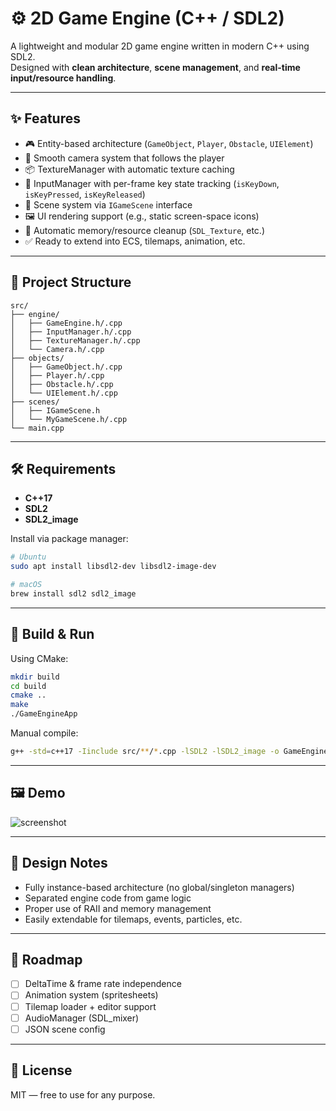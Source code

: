 # ⚙️ 2D Game Engine (C++ / SDL2)

A lightweight and modular 2D game engine written in modern C++ using SDL2.  
Designed with **clean architecture**, **scene management**, and **real-time input/resource handling**.

---

## ✨ Features

- 🎮 Entity-based architecture (`GameObject`, `Player`, `Obstacle`, `UIElement`)
- 🎥 Smooth camera system that follows the player
- 📦 TextureManager with automatic texture caching
- 🎯 InputManager with per-frame key state tracking (`isKeyDown`, `isKeyPressed`, `isKeyReleased`)
- 🧱 Scene system via `IGameScene` interface
- 🖼 UI rendering support (e.g., static screen-space icons)
- 🧹 Automatic memory/resource cleanup (`SDL_Texture`, etc.)
- ✅ Ready to extend into ECS, tilemaps, animation, etc.

---

## 📁 Project Structure

```
src/
├── engine/
│   ├── GameEngine.h/.cpp
│   ├── InputManager.h/.cpp
│   ├── TextureManager.h/.cpp
│   └── Camera.h/.cpp
├── objects/
│   ├── GameObject.h/.cpp
│   ├── Player.h/.cpp
│   ├── Obstacle.h/.cpp
│   └── UIElement.h/.cpp
├── scenes/
│   ├── IGameScene.h
│   └── MyGameScene.h/.cpp
└── main.cpp
```

---

## 🛠 Requirements

- **C++17**
- **SDL2**
- **SDL2_image**

Install via package manager:

```bash
# Ubuntu
sudo apt install libsdl2-dev libsdl2-image-dev

# macOS
brew install sdl2 sdl2_image
```

---

## 🚀 Build & Run

Using CMake:

```bash
mkdir build
cd build
cmake ..
make
./GameEngineApp
```

Manual compile:

```bash
g++ -std=c++17 -Iinclude src/**/*.cpp -lSDL2 -lSDL2_image -o GameEngineApp
```

---

## 🖼 Demo

![screenshot](assets/images/demo_preview.png)

---

## 🧠 Design Notes

- Fully instance-based architecture (no global/singleton managers)
- Separated engine code from game logic
- Proper use of RAII and memory management
- Easily extendable for tilemaps, events, particles, etc.

---

## 📌 Roadmap

- [ ] DeltaTime & frame rate independence
- [ ] Animation system (spritesheets)
- [ ] Tilemap loader + editor support
- [ ] AudioManager (SDL_mixer)
- [ ] JSON scene config

---

## 📄 License

MIT — free to use for any purpose.